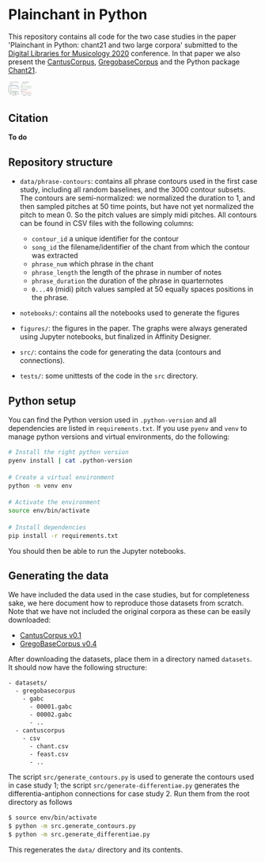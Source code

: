 Plainchant in Python
====================

This repository contains all code for the two case studies in the paper 
'Plainchant in Python: chant21 and two large corpora'
submitted to the 
[Digital Libraries for Musicology 2020](https://dlfm.web.ox.ac.uk/) conference.
In that paper we also present the 
[CantusCorpus](https://github.com/bacor/cantuscorpus), 
[GregobaseCorpus](https://github.com/bacor/gregobasecorpus) 
and the Python package [Chant21](https://github.com/bacor/chant21).


<img src="figures/teaser/teaser.jpg?raw=true" width="48" title="Two case studies: melodic contour and differentia-antiphon connections">

Citation
--------

**To do**

Repository structure 
--------------------

- `data/phrase-contours`: contains all phrase contours used in the first case
study, including all random baselines, and the 3000 contour subsets. 
The contours are semi-normalized: we normalized the duration to 1, and then 
sampled pitches at 50 time points, but have not yet normalized the pitch to 
mean 0. So the pitch values are simply midi pitches.
All contours can be found in CSV files with the following columns:

  - `contour_id` a unique identifier for the contour
  - `song_id` the filename/identifier of the chant from which the contour was extracted
  - `phrase_num` which phrase in the chant
  - `phrase_length` the length of the phrase in number of notes
  - `phrase_duration` the duration of the phrase in quarternotes
  - `0...49` (midi) pitch values sampled at 50 equally spaces positions in the phrase.

- `notebooks/`: contains all the notebooks used to generate the figures
- `figures/`: the figures in the paper. The graphs were always generated using
Jupyter notebooks, but finalized in Affinity Designer.
- `src/`: contains the code for generating the data (contours and connections).
- `tests/`: some unittests of the code in the `src` directory.


Python setup
------------

You can find the Python version used in `.python-version` and all dependencies 
are listed in `requirements.txt`. If you use `pyenv` and `venv` to manage 
python versions and virtual environments, do the following:

```bash
# Install the right python version
pyenv install | cat .python-version

# Create a virtual environment
python -m venv env

# Activate the environment
source env/bin/activate

# Install dependencies
pip install -r requirements.txt
```

You should then be able to run the Jupyter notebooks.

Generating the data
-------------------

We have included the data used in the case studies, but for completeness sake,
we here document how to reproduce those datasets from scratch.
Note that we have not included the original corpora as these can be easily 
downloaded:

- [CantusCorpus v0.1](https://github.com/bacor/cantuscorpus/releases/tag/v0.1)
- [GregoBaseCorpus v0.4](https://github.com/bacor/gregobasecorpus/releases/tag/v0.4)

After downloading the datasets, place them in a directory named `datasets`.
It should now have the following structure:

```
- datasets/
  - gregobasecorpus
    - gabc
      - 00001.gabc
      - 00002.gabc
      - ..
  - cantuscorpus
    - csv
      - chant.csv
      - feast.csv
      - ..
```

The script `src/generate_contours.py` is used to generate the contours used in 
case study 1; the script `src/generate-differentiae.py` generates the 
differentia-antiphon connections for case study 2. Run them from the root 
directory as follows

```bash
$ source env/bin/activate
$ python -m src.generate_contours.py
$ python -m src.generate_differentiae.py
```

This regenerates the `data/` directory and its contents.